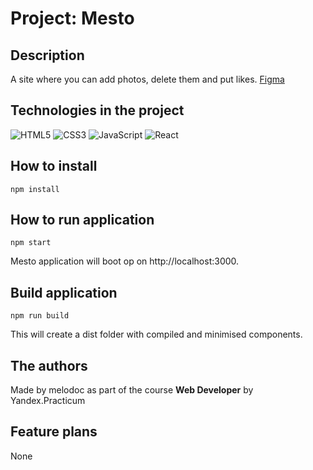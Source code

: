# Project: Mesto

## Description

A site where you can add photos, delete them and put likes. [Figma](https://www.figma.com/file/PSdQFRHoxXJFs2FH8IXViF/JavaScript.-Sprint-9)

## Technologies in the project

![HTML5](https://img.shields.io/badge/html5-%23E34F26.svg?style=for-the-badge&logo=html5&logoColor=white) ![CSS3](https://img.shields.io/badge/css3-%231572B6.svg?style=for-the-badge&logo=css3&logoColor=white) ![JavaScript](https://img.shields.io/badge/JavaScript-ffd24a?style=for-the-badge&logo=javascript&logoColor=white) ![React](https://img.shields.io/badge/-ReactJs-61DAFB?logo=react&logoColor=white&style=for-the-badge)

## How to install

``` shell
npm install
```

## How to run application

``` shell
npm start
```

Mesto application will boot op on http://localhost:3000.

## Build application

``` shell
npm run build
```

This will create a dist folder with compiled and minimised components.

## The authors

Made by melodoc as part of the course **Web Developer** by Yandex.Practicum

## Feature plans

None